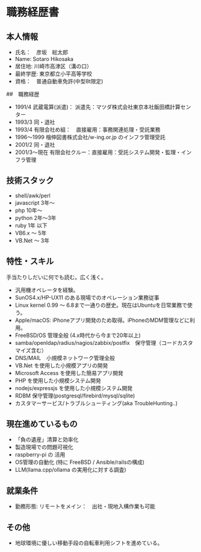 # 職務経歴書

## 本人情報

* 氏名：　彦坂　総太郎
* Name:  Sotaro Hikosaka
* 居住地: 川崎市高津区（溝の口）
* 最終学歴: 東京都立小平高等学校
* 資格：　普通自動車免許(中型8t限定)

##　職務経歴

* 1991/4 武蔵電算(派遣)： 派遣先：マツダ株式会社東京本社飯田橋計算センター
* 1993/3 同・退社
* 1993/4 有限会社め組：　直接雇用：事務関連処理・受託業務
* 1996〜1999 檜伸図書株式会社/w-ing.or.jp のインフラ管理受託
* 2001/2 同・退社
* 2001/3〜現在 有限会社クルー：直接雇用：受託システム開発・監理・インフラ管理

## 技術スタック
* shell/awk/perl 
* javascript  3年〜
* php         10年〜
* python      2年〜3年
* ruby        1年 以下
* VB6.x       〜 5年
* VB.Net      〜 3年

## 特性・スキル
手当たりしだいに何でも読む。広く浅く。
* 汎用機オペレータを経験。
* SunOS4.x/HP-UX11 のある現場でのオペレーション業務従事
* Linux kernel 0.99 〜 6.8まで一通りの歴史。現在はUbuntuを日常業務で使う。
* Apple/macOS: iPhoneアプリ開発のため取得。iPhoneのMDM管理などに利用。
* FreeBSD/OS 管理全般 (4.x時代から今まで20年以上)
* samba/openldap/radius/nagios/zabbix/postfix　保守管理（コードカスタマイズ含む）
* DNS/MAIL　小規模ネットワーク管理全般
* VB.Net を使用した小規模アプリの開発
* Microsoft Access を使用した簡易アプリ開発
* PHP を使用した小規模システム開発
* nodejs/expressjs を使用した小規模システム開発
* RDBM 保守管理(postgresql/firebird/mysql/sqlite)
* カスタマーサービス/トラブルシューティング(aka TroubleHunting..)


## 現在進めているもの
* 「負の遺産」清算と効率化
* 製造現場での問題可視化
* raspberry-pi の 活用
* OS管理の自動化 (特に FreeBSD / Ansible/railsの構成)
* LLM(llama.cpp/ollama の実用化に対する調査)


## 就業条件
* 勤務形態: リモートをメイン：　出社・現地入構作業も可能

## その他
* 地球環境に優しい移動手段の自転車利用シフトを進めている。
